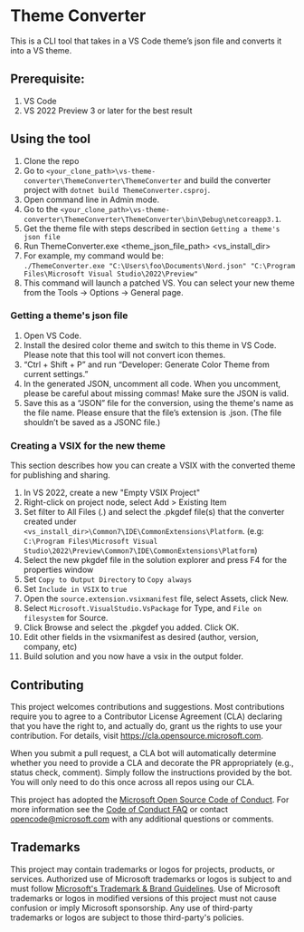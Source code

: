 # Theme Converter 
 This is a CLI tool that takes in a VS Code theme’s json file and converts it into a VS theme. 
 
 ## Prerequisite:
 1. VS Code
 2. VS 2022 Preview 3 or later for the best result


 ## Using the tool 
1. Clone the repo
2. Go to `<your_clone_path>\vs-theme-converter\ThemeConverter\ThemeConverter` and build the converter project with `dotnet build ThemeConverter.csproj`. 
3. Open command line in Admin mode. 
4. Go to the `<your_clone_path>\vs-theme-converter\ThemeConverter\ThemeConverter\bin\Debug\netcoreapp3.1`. 
5. Get the theme file with steps described in section `Getting a theme's json file`
6. Run ThemeConverter.exe <theme_json_file_path> <vs_install_dir> 
7. For example, my command would be:  
`./ThemeConverter.exe "C:\Users\foo\Documents\Nord.json" "C:\Program Files\Microsoft Visual Studio\2022\Preview" `
6. This command will launch a patched VS. You can select your new theme from the Tools -> Options -> General page. 

### Getting a theme's json file
1. Open VS Code. 
2. Install the desired color theme and switch to this theme in VS Code. Please note that this tool will not convert icon themes. 
3. “Ctrl + Shift + P” and run “Developer: Generate Color Theme from current settings.” 
4. In the generated JSON, uncomment all code. When you uncomment, please be careful about missing commas! Make sure the JSON is valid. 
5. Save this as a “JSON” file for the conversion, using the theme's name as the file name. Please ensure that the file’s extension is .json. (The file shouldn’t be saved as a JSONC file.) 

### Creating a VSIX for the new theme
This section describes how you can create a VSIX with the converted theme for publishing and sharing.
1. In VS 2022, create a new "Empty VSIX Project"
2. Right-click on project node, select Add > Existing Item
3. Set filter to All Files (*.*) and select the .pkgdef file(s) that the converter created under `<vs_install_dir>\Common7\IDE\CommonExtensions\Platform`. (e.g: `C:\Program Files\Microsoft Visual Studio\2022\Preview\Common7\IDE\CommonExtensions\Platform`)
5. Select the new pkgdef file in the solution explorer and press F4 for the properties window
6. Set `Copy to Output Directory` to `Copy always`
7. Set `Include in VSIX` to `true`
8. Open the `source.extension.vsixmanifest` file, select Assets, click New.
9. Select `Microsoft.VisualStudio.VsPackage` for Type, and `File on filesystem` for Source.
10. Click Browse and select the .pkgdef you added. Click OK.
11. Edit other fields in the vsixmanifest as desired (author, version, company, etc)
12. Build solution and you now have a vsix in the output folder.


## Contributing

This project welcomes contributions and suggestions.  Most contributions require you to agree to a
Contributor License Agreement (CLA) declaring that you have the right to, and actually do, grant us
the rights to use your contribution. For details, visit https://cla.opensource.microsoft.com.

When you submit a pull request, a CLA bot will automatically determine whether you need to provide
a CLA and decorate the PR appropriately (e.g., status check, comment). Simply follow the instructions
provided by the bot. You will only need to do this once across all repos using our CLA.

This project has adopted the [Microsoft Open Source Code of Conduct](https://opensource.microsoft.com/codeofconduct/).
For more information see the [Code of Conduct FAQ](https://opensource.microsoft.com/codeofconduct/faq/) or
contact [opencode@microsoft.com](mailto:opencode@microsoft.com) with any additional questions or comments.

## Trademarks

This project may contain trademarks or logos for projects, products, or services. Authorized use of Microsoft 
trademarks or logos is subject to and must follow 
[Microsoft's Trademark & Brand Guidelines](https://www.microsoft.com/en-us/legal/intellectualproperty/trademarks/usage/general).
Use of Microsoft trademarks or logos in modified versions of this project must not cause confusion or imply Microsoft sponsorship.
Any use of third-party trademarks or logos are subject to those third-party's policies.
